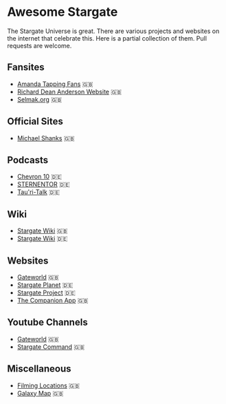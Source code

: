 # Awesome Stargate
The Stargate Universe is great. There are various projects and websites on the internet that celebrate this. Here is a partial collection of them. Pull requests are welcome.


## Fansites
* [Amanda Tapping Fans](https://www.amandatappingfans.net/) :uk:
* [Richard Dean Anderson Website](https://rdanderson.com/index.htm) :uk:
* [Selmak.org](https://selmak.org) :uk:


## Official Sites
* [Michael Shanks](https://michaelshanksonline.com/) :uk:
  
## Podcasts

* [Chevron 10](https://chevron10.de) :de:
* [STERNENTOR](https://sternentor.podigee.io/) :de:
* [Tau'ri-Talk](https://www.stargate-project.de/podcast) :de:

## Wiki
* [Stargate Wiki](https://stargate.fandom.com) :uk:
* [Stargate Wiki](https://stargate-wiki.de) :de:

## Websites
* [Gateworld](https://gateworld.net) :uk:
* [Stargate Planet](https://www.stargate-planet.de/) :de:
* [Stargate Project](https://www.stargate-project.de/) :de:
* [The Companion App](https://www.thecompanion.app/stargate/) :uk:

## Youtube Channels
* [Gateworld](https://www.youtube.com/@GateWorldDotNet) :uk:
* [Stargate Command](https://www.youtube.com/user/StargateCentral) :uk:

## Miscellaneous
* [Filming Locations](https://moviemaps.org/movies/1e) :uk:
* [Galaxy Map](https://external-preview.redd.it/zaC1RkU-058vv_EimRmZFGfv9RokS0BFHRpFcOD1wTg.jpg?auto=webp&s=905d9271e44eca4c46e71a699b1824cabeb863a6) :uk:
